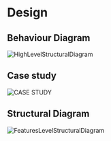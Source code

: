 # Design

## Behaviour Diagram

![HighLevelStructuralDiagram](https://user-images.githubusercontent.com/80394921/114744471-5a7af080-9d6b-11eb-9eea-a244baea7fe4.png)

## Case study
![CASE STUDY](https://user-images.githubusercontent.com/80394921/114836525-63fa6c00-9df0-11eb-9ff6-602265b08320.png)



## Structural Diagram 

![FeaturesLevelStructuralDiagram](https://user-images.githubusercontent.com/80394921/114971822-cb6cf600-9e9a-11eb-9abb-2835f683108b.png)

